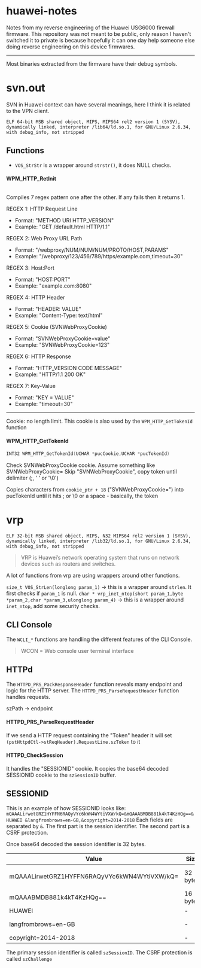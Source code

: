 # huawei-notes
Notes from my reverse engineering of the Huawei USG6000 firewall firmware. This repository was not meant to be public, only reason I haven't switched it to private is because hopefully it can one day help someone else doing reverse engineering on this device firmwares.

---

Most binaries extracted from the firmware have their debug symbols.

# svn.out

SVN in Huawei context can have several meanings, here I think it is related to the VPN client. 

```
ELF 64-bit MSB shared object, MIPS, MIPS64 rel2 version 1 (SYSV), dynamically linked, interpreter /lib64/ld.so.1, for GNU/Linux 2.6.34, with debug_info, not stripped
```

## Functions

- `VOS_StrStr` is a wrapper around `strstr()`, it does NULL checks.

#### WPM_HTTP_RetInit
```c

```

Compiles 7 regex pattern one after the other. If any fails then it returns 1.
   
REGEX 1: HTTP Request Line
- Format: "METHOD URI HTTP_VERSION"
- Example: "GET /default.html HTTP/1.1"

REGEX 2: Web Proxy URL Path
- Format: "/webproxy/NUM/NUM/NUM/PROTO/HOST,PARAMS"
- Example: "/webproxy/123/456/789/https/example.com,timeout=30"

REGEX 3: Host:Port
- Format: "HOST:PORT"
- Example: "example.com:8080"

REGEX 4: HTTP Header
- Format: "HEADER: VALUE"
- Example: "Content-Type: text/html"

REGEX 5: Cookie (SVNWebProxyCookie)
- Format: "SVNWebProxyCookie=value"
- Example: "SVNWebProxyCookie=123"

REGEX 6: HTTP Response
- Format: "HTTP_VERSION CODE MESSAGE"
- Example: "HTTP/1.1 200 OK"

REGEX 7: Key-Value
- Format: "KEY = VALUE"
- Example: "timeout=30"

---
Cookie: no length limit. This cookie is also used by the `WPM_HTTP_GetTokenId` function

#### WPM_HTTP_GetTokenId
```c
INT32 WPM_HTTP_GetTokenId(UCHAR *pucCookie,UCHAR *pucTokenId)
```

Check SVNWebProxyCookie cookie.
Assume something like SVNWebProxyCookie=<token>
Skip "SVNWebProxyCookie", copy token until delimiter (;, ' ' or '\0')

Copies characters from `cookie_ptr + 18` ("SVNWebProxyCookie=") into pucTokenId until it hits ; or \0 or a space - basically, the token

# vrp

`ELF 32-bit MSB shared object, MIPS, N32 MIPS64 rel2 version 1 (SYSV), dynamically linked, interpreter /lib32/ld.so.1, for GNU/Linux 2.6.34, with debug_info, not stripped`

> VRP is Huawei’s network operating system that runs on network devices such as routers and switches.

A lot of functions from vrp are using wrappers around other functions.

`size_t VOS_StrLen(longlong param_1)` -> this is a wrapper around `strlen`. It first checks if `param_1` is null.
`char * vrp_inet_ntop(short param_1,byte *param_2,char *param_3,ulonglong param_4)` -> this is a wrapper around `inet_ntop`, add some security checks.

## CLI Console

The `WCLI_*` functions are handling the different features of the CLI Console.

> WCON = Web console user terminal interface

## HTTPd

The `HTTPD_PRS_PackResponseHeader` function reveals many endpoint and logic for the HTTP server.
The `HTTPD_PRS_ParseRequestHeader` function handles requests.

szPath -> endpoint

#### HTTPD_PRS_ParseRequestHeader

If we send a HTTP request containing the "Token" header it will set `(pstHttpdCtl->stReqHeader).RequestLine.szToken` to it

#### HTTPD_CheckSession

It handles the "SESSIONID" cookie. It copies the base64 decoded SESSIONID cookie to the `szSessionID` buffer.

## SESSIONID

This is an example of how SESSIONID looks like: `mQAAALirwetGRZ1HYFFN6RAQyVYc6kWN4WYtiVXW/kQ=&mQAAABMDB881k4kT4KzHQg==&HUAWEI &langfrombrows=en-GB,&copyright=2014-2018`
Each fields are separated by `&`. The first part is the session identifier. The second part is a CSRF protection. 

Once base64 decoded the session identifier is 32 bytes. 


| Value                                        | Size     | Purpose                    |
|----------------------------------------------|----------|----------------------------|
| mQAAALirwetGRZ1HYFFN6RAQyVYc6kWN4WYtiVXW/kQ= | 32 bytes | Primary session identifier |
| mQAAABMDB881k4kT4KzHQg==                     | 16 bytes | CSRF protection            |
| HUAWEI                                       | -        | static                     |
| langfrombrows=en-GB                          | -        | client language            |
| copyright=2014-2018                          | -        | static                     |


The primary session identifier is called `szSessionID`. The CSRF protection is called `szChallenge`